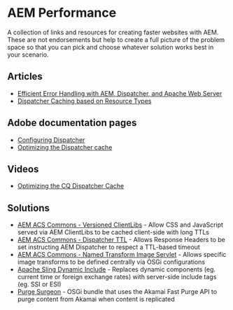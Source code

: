 # AEM Performance
A collection of links and resources for creating faster websites with AEM. These are not endorsements but help to create a full picture of the problem space so that you can pick and choose whatever solution works best in your scenario.

## Articles
* [Efficient Error Handling with AEM, Dispatcher, and Apache Web Server](https://experiencemanaged.com/posts/efficient-error-handling-with-aem-dispatcher-and-apache-web-server.html)
* [Dispatcher Caching based on Resource Types](https://medium.com/@preeti.bhaya/dispatcher-caching-based-on-resource-types-afc712e6f5ef)

## Adobe documentation pages
* [Configuring Dispatcher](https://docs.adobe.com/content/help/en/experience-manager-dispatcher/using/configuring/dispatcher-configuration.html)
* [Optimizing the Dispatcher cache](https://helpx.adobe.com/experience-manager/kb/optimizing-the-dispatcher-cache.html)

## Videos
* [Optimizing the CQ Dispatcher Cache](https://my.adobeconnect.com/p7th2gf8k43)

## Solutions
* [AEM ACS Commons - Versioned ClientLibs](https://adobe-consulting-services.github.io/acs-aem-commons/features/versioned-clientlibs/index.html) - Allow CSS and JavaScript served via AEM ClientLibs to be cached client-side with long TTLs
* [AEM ACS Commons - Dispatcher TTL](https://adobe-consulting-services.github.io/acs-aem-commons/features/dispatcher-ttl/index.html) - Allows Response Headers to be set instructing AEM Dispatcher to respect a TTL-based timeout
* [AEM ACS Commons - Named Transform Image Servlet](https://adobe-consulting-services.github.io/acs-aem-commons/features/named-image-transform/index.html) - Allows specific image transforms to be defined centrally via OSGi configurations
* [Apache Sling Dynamic Include](https://sling.apache.org/documentation/bundles/dynamic-includes.html) - Replaces dynamic components (eg. current time or foreign exchange rates) with server-side include tags (eg. SSI or ESI)
* [Purge Surgeon](https://github.com/AvionosLLC/purge-surgeon) - OSGi bundle that uses the Akamai Fast Purge API to purge content from Akamai when content is replicated
